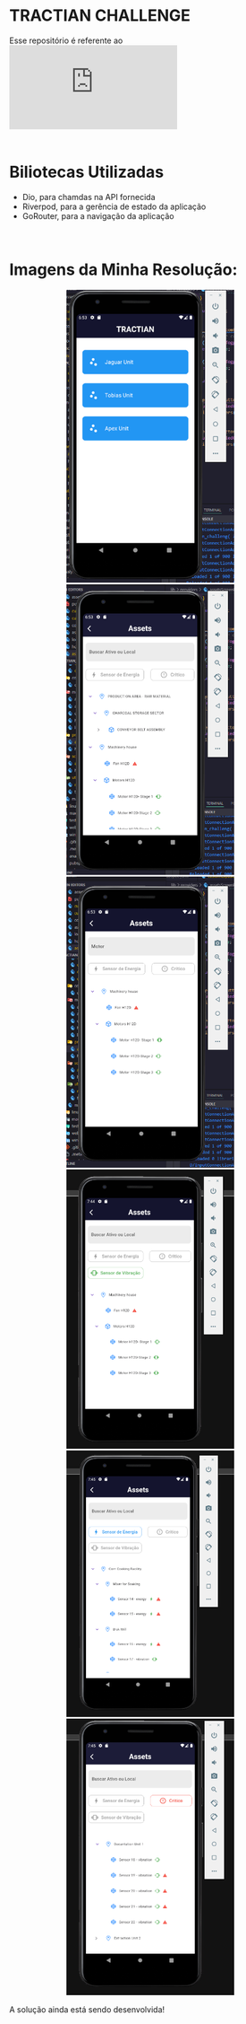 # TRACTIAN CHALLENGE
Esse repositório é referente ao ![desafio mobile](https://github.com/tractian/challenges/blob/main/mobile/README.md)
<br>
<br>

# Biliotecas Utilizadas
- Dio, para chamdas na API fornecida
- Riverpod, para a gerência de estado da aplicação
- GoRouter, para a navigação da aplicação
<br>

# Imagens da Minha Resolução:

<p align="center">
  <img src="https://github.com/Kzrtt/tractian_challenge/blob/main/assets/imagem2.png" alt="Imagem 1" width="300" />
  <img src="https://github.com/Kzrtt/tractian_challenge/blob/main/assets/imagem1.png" alt="Imagem 1" width="300" />
  <img src="https://github.com/Kzrtt/tractian_challenge/blob/main/assets/imagem3.png" alt="Imagem 1" width="300" />
  <img src="https://github.com/Kzrtt/tractian_challenge/blob/main/assets/imagem4.png" alt="Imagem 1" width="300" />
  <img src="https://github.com/Kzrtt/tractian_challenge/blob/main/assets/imagem5.png" alt="Imagem 1" width="300" />
  <img src="https://github.com/Kzrtt/tractian_challenge/blob/main/assets/imagem6.png" alt="Imagem 1" width="300" />
</p>

A solução ainda está sendo desenvolvida!

